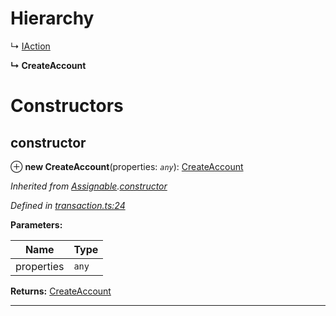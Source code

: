 

# Hierarchy

↳  [IAction](_transaction_.iaction.md)

**↳ CreateAccount**

# Constructors

<a id="constructor"></a>

##  constructor

⊕ **new CreateAccount**(properties: *`any`*): [CreateAccount](_transaction_.createaccount.md)

*Inherited from [Assignable](_transaction_.assignable.md).[constructor](_transaction_.assignable.md#constructor)*

*Defined in [transaction.ts:24](https://github.com/nearprotocol/nearlib/blob/fb0e31a/src.ts/transaction.ts#L24)*

**Parameters:**

| Name | Type |
| ------ | ------ |
| properties | `any` |

**Returns:** [CreateAccount](_transaction_.createaccount.md)

___

